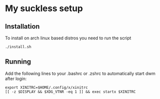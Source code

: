 My suckless setup
============================

Installation
------------
To install on arch linux based distros you need to run the script

    ./install.sh

Running
-----------
Add the following lines to your .bashrc or .zshrc to automatically start dwm after login:

    export XINITRC=$HOME/.config/x/xinitrc
    [[ -z $DISPLAY && $XDG_VTNR -eq 1 ]] && exec startx $XINITRC
